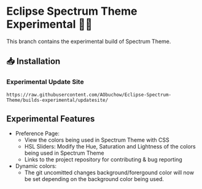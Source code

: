 # Eclipse Spectrum Theme Experimental 🌌✨
This branch contains the experimental build of Spectrum Theme.

## 📥 Installation

### Experimental Update Site

`https://raw.githubusercontent.com/AObuchow/Eclipse-Spectrum-Theme/builds-experimental/updatesite/`

## Experimental Features
- Preference Page:
  - View the colors being used in Spectrum Theme with CSS
  - HSL Sliders: Modify the Hue, Saturation and Lightness of the colors being used in Spectrum Theme
  - Links to the project repository for contributing & bug reporting
- Dynamic colors:
  - The git uncomitted changes background/forergound color will now be set depending on the background color being used.
